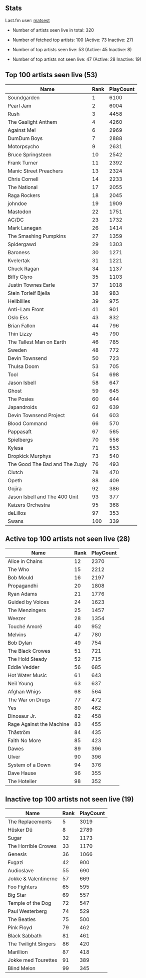 ## Stats 


Last.fm user: [matsest](https://www.last.fm/user/matsest)

- Number of artists seen live in total: 320

- Number of fetched top artists: 100 (Active: 73 Inactive: 27)

- Number of top artists seen live: 53 (Active: 45 Inactive: 8)

- Number of top artists not seen live: 47 (Active: 28 Inactive: 19)

## Top 100 artists seen live (53)

Name                           | Rank | PlayCount
------------------------------ | ---- | ---------
Soundgarden                    | 1    | 6100     
Pearl Jam                      | 2    | 6004     
Rush                           | 3    | 4458     
The Gaslight Anthem            | 4    | 4260     
Against Me!                    | 6    | 2969     
DumDum Boys                    | 7    | 2888     
Motorpsycho                    | 9    | 2631     
Bruce Springsteen              | 10   | 2542     
Frank Turner                   | 11   | 2392     
Manic Street Preachers         | 13   | 2324     
Chris Cornell                  | 14   | 2233     
The National                   | 17   | 2055     
Raga Rockers                   | 18   | 2045     
johndoe                        | 19   | 1909     
Mastodon                       | 22   | 1751     
AC/DC                          | 23   | 1732     
Mark Lanegan                   | 26   | 1414     
The Smashing Pumpkins          | 27   | 1359     
Spidergawd                     | 29   | 1303     
Baroness                       | 30   | 1271     
Kvelertak                      | 31   | 1221     
Chuck Ragan                    | 34   | 1137     
Biffy Clyro                    | 35   | 1103     
Justin Townes Earle            | 37   | 1018     
Stein Torleif Bjella           | 38   | 983      
Hellbillies                    | 39   | 975      
Anti-Lam Front                 | 41   | 901      
Oslo Ess                       | 43   | 832      
Brian Fallon                   | 44   | 796      
Thin Lizzy                     | 45   | 790      
The Tallest Man on Earth       | 46   | 785      
Sweden                         | 48   | 772      
Devin Townsend                 | 50   | 723      
Thulsa Doom                    | 53   | 705      
Tool                           | 54   | 698      
Jason Isbell                   | 58   | 647      
Ghost                          | 59   | 645      
The Posies                     | 60   | 644      
Japandroids                    | 62   | 639      
Devin Townsend Project         | 64   | 603      
Blood Command                  | 66   | 570      
Pappasaft                      | 67   | 565      
Spielbergs                     | 70   | 556      
Kylesa                         | 71   | 553      
Dropkick Murphys               | 73   | 540      
The Good The Bad and The Zugly | 76   | 493      
Clutch                         | 78   | 470      
Opeth                          | 88   | 409      
Gojira                         | 92   | 386      
Jason Isbell and The 400 Unit  | 93   | 377      
Kaizers Orchestra              | 95   | 368      
deLillos                       | 97   | 353      
Swans                          | 100  | 339      

## Active top 100 artists not seen live (28)

Name                     | Rank | PlayCount
------------------------ | ---- | ---------
Alice in Chains          | 12   | 2370     
The Who                  | 15   | 2212     
Bob Mould                | 16   | 2197     
Propagandhi              | 20   | 1808     
Ryan Adams               | 21   | 1776     
Guided by Voices         | 24   | 1623     
The Menzingers           | 25   | 1457     
Weezer                   | 28   | 1354     
Touché Amoré             | 40   | 952      
Melvins                  | 47   | 780      
Bob Dylan                | 49   | 754      
The Black Crowes         | 51   | 721      
The Hold Steady          | 52   | 715      
Eddie Vedder             | 56   | 685      
Hot Water Music          | 61   | 643      
Neil Young               | 63   | 637      
Afghan Whigs             | 68   | 564      
The War on Drugs         | 77   | 472      
Yes                      | 80   | 462      
Dinosaur Jr.             | 82   | 458      
Rage Against the Machine | 83   | 455      
Thåström                 | 84   | 435      
Faith No More            | 85   | 423      
Dawes                    | 89   | 396      
Ulver                    | 90   | 396      
System of a Down         | 94   | 376      
Dave Hause               | 96   | 355      
The Hotelier             | 98   | 352      

## Inactive top 100 artists not seen live (19)

Name                 | Rank | PlayCount
-------------------- | ---- | ---------
The Replacements     | 5    | 3019     
Hüsker Dü            | 8    | 2789     
Sugar                | 32   | 1173     
The Horrible Crowes  | 33   | 1170     
Genesis              | 36   | 1066     
Fugazi               | 42   | 900      
Audioslave           | 55   | 690      
Jokke & Valentinerne | 57   | 669      
Foo Fighters         | 65   | 595      
Big Star             | 69   | 557      
Temple of the Dog    | 72   | 547      
Paul Westerberg      | 74   | 529      
The Beatles          | 75   | 500      
Pink Floyd           | 79   | 462      
Black Sabbath        | 81   | 461      
The Twilight Singers | 86   | 420      
Marillion            | 87   | 418      
Jokke med Tourettes  | 91   | 389      
Blind Melon          | 99   | 345      
